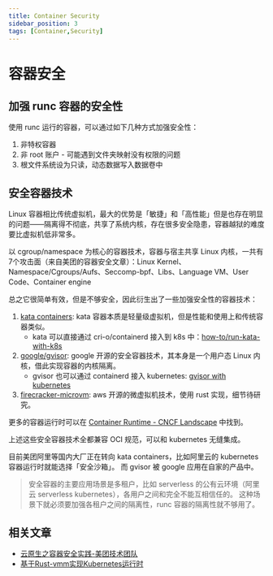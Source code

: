 ```yaml
---
title: Container Security
sidebar_position: 3
tags: [Container,Security]
---
```

# 容器安全


## 加强 runc 容器的安全性

使用 runc 运行的容器，可以通过如下几种方式加强安全性：

1. 非特权容器
1. 非 root 账户 - 可能遇到文件夹映射没有权限的问题
1. 根文件系统设为只读，动态数据写入数据卷中

## 安全容器技术

Linux 容器相比传统虚拟机，最大的优势是「敏捷」和「高性能」但是也存在明显的问题——隔离得不彻底，共享了系统内核，存在很多安全隐患，容器越狱的难度要比虚拟机低非常多。

以 cgroup/namespace 为核心的容器技术，容器与宿主共享 Linux 内核，一共有7个攻击面（来自美团的容器安全文章）：Linux Kernel、Namespace/Cgroups/Aufs、Seccomp-bpf、Libs、Language VM、User Code、Container engine

总之它很简单有效，但是不够安全，因此衍生出了一些加强安全性的容器技术：

1. [kata containers](https://github.com/kata-containers/kata-containers): kata 容器本质是轻量级虚拟机，但是性能和使用上和传统容器类似。
    - kata 可以直接通过 cri-o/containerd 接入到 k8s 中：[how-to/run-kata-with-k8s](https://github.com/kata-containers/documentation/blob/master/how-to/run-kata-with-k8s.md)
1. [google/gvisor](https://github.com/google/gvisor): google 开源的安全容器技术，其本身是一个用户态 Linux 内核，借此实现容器的内核隔离。
    - gvisor 也可以通过 containerd 接入 kubernetes: [gvisor with kubernetes](https://github.com/google/gvisor/blob/master/g3doc/user_guide/quick_start/kubernetes.md)
2. [firecracker-microvm](https://github.com/firecracker-microvm/firecracker): aws 开源的微虚拟机技术，使用 rust 实现，细节待研究。

更多的容器运行时可以在 [Container Runtime - CNCF Landscape](https://landscape.cncf.io/category=container-runtime&format=card-mode&grouping=category) 中找到。

上述这些安全容器技术全都兼容 OCI 规范，可以和 kubernetes 无缝集成。

目前美团阿里等国内大厂正在转向 kata containers，比如阿里云的 kubernetes 容器运行时就能选择「安全沙箱」。
而 gvisor 被 google 应用在自家的产品中。


>安全容器的主要应用场景是多租户，比如 serverless 的公有云环境（阿里云 serverless kubernetes），各用户之间和完全不能互相信任的。
这种场景下就必须要加强各租户之间的隔离性，runc 容器的隔离性就不够用了。

## 相关文章

- [云原生之容器安全实践-美团技术团队](https://tech.meituan.com/2020/03/12/cloud-native-security.html)
- [基于Rust-vmm实现Kubernetes运行时](https://zhuanlan.zhihu.com/p/188500726)

